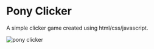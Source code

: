 # Pony Clicker

A simple clicker game created using html/css/javascript.

![pony clicker](https://user-images.githubusercontent.com/112262472/190871645-0074198b-3871-4b9e-a92f-7aad0be95c83.PNG)

